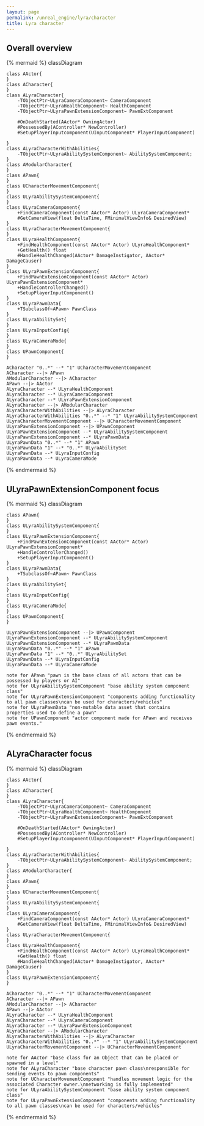 ```yaml
---
layout: page
permalink: /unreal_engine/lyra/character
title: Lyra character
---
```



## Overall overview

{% mermaid %}
classDiagram
    
    class AActor{
    }
    class ACharacter{
    }
    class ALyraCharacter{
        -TObjectPtr~ULyraCameraComponent~ CameraComponent
        -TObjectPtr~ULyraHealthComponent~ HealthComponent
        -TObjectPtr~ULyraPawnExtensionComponent~ PawnExtComponent

        #OnDeathStarted(AActor* OwningActor)
        #PossessedBy(AController* NewController)
        #SetupPlayerInputcomponent(UInputComponent* PlayerInputComponent)

    }
    class ALyraCharacterWithAbilities{
        -TObjectPtr~ULyraAbilitySystemComponent~ AbilitySystemComponent;
    }
    class AModularCharacter{
    }
    class APawn{
    }
    class UCharacterMovementComponent{
    }
    class ULyraAbilitySystemComponent{
    }
    class ULyraCameraComponent{
        +FindCameraComponent(const AActor* Actor) ULyraCameraComponent*
        #GetCameraView(float DeltaTime, FMinimalViewInfo& DesiredView) 
    }
    class ULyraCharacterMovementComponent{
    }
    class ULyraHealthComponent{
        +FindHealthComponent(const AActor* Actor) ULyraHealthComponent* 
        +GetHealth() float
        #HandleHealthChanged(AActor* DamageInstigator, AActor* DamageCauser)
    }
    class ULyraPawnExtensionComponent{
        +FindPawnExtensionComponent(const AActor* Actor) ULyraPawnExtensionComponent*
        +HandleControllerChanged()
        +SetupPlayerInputComponent()
    }
    class ULyraPawnData{
        +TSubclassOf~APawn~ PawnClass
    }
    class ULyraAbilitySet{
    }
    class ULyraInputConfig{
    }
    class ULyraCameraMode{
    }
    class UPawnComponent{
    }

    ACharacter "0..*" --* "1" UCharacterMovementComponent
    ACharacter --|> APawn
    AModularCharacter --|> ACharacter
    APawn --|> AActor
    ALyraCharacter --* ULyraHealthComponent
    ALyraCharacter --* ULyraCameraComponent
    ALyraCharacter --* ULyraPawnExtensionComponent
    ALyraCharacter --|> AModularCharacter
    ALyraCharacterWithAbilities --|> ALyraCharacter
    ALyraCharacterWithAbilities "0..*" --* "1" ULyraAbilitySystemComponent
    ULyraCharacterMovementComponent --|> UCharacterMovementComponent
    ULyraPawnExtensionComponent --|> UPawnComponent
    ULyraPawnExtensionComponent --* ULyraAbilitySystemComponent
    ULyraPawnExtensionComponent --* ULyraPawnData
    ULyraPawnData "0..*" --* "1" APawn
    ULyraPawnData "1" --* "0..*" ULyraAbilitySet
    ULyraPawnData --* ULyraInputConfig
    ULyraPawnData --* ULyraCameraMode


{% endmermaid %}

## ULyraPawnExtensionComponent focus

{% mermaid %}
classDiagram
    
    class APawn{
    }
    class ULyraAbilitySystemComponent{
    }
    class ULyraPawnExtensionComponent{
        +FindPawnExtensionComponent(const AActor* Actor) ULyraPawnExtensionComponent*
        +HandleControllerChanged()
        +SetupPlayerInputComponent()
    }
    class ULyraPawnData{
        +TSubclassOf~APawn~ PawnClass
    }
    class ULyraAbilitySet{
    }
    class ULyraInputConfig{
    }
    class ULyraCameraMode{
    }
    class UPawnComponent{
    }

    ULyraPawnExtensionComponent --|> UPawnComponent
    ULyraPawnExtensionComponent --* ULyraAbilitySystemComponent
    ULyraPawnExtensionComponent --* ULyraPawnData
    ULyraPawnData "0..*" --* "1" APawn
    ULyraPawnData "1" --* "0..*" ULyraAbilitySet
    ULyraPawnData --* ULyraInputConfig
    ULyraPawnData --* ULyraCameraMode

    note for APawn "pawn is the base class of all actors that can be possessed by players or AI"
    note for ULyraAbilitySystemComponent "base ability system component class"
    note for ULyraPawnExtensionComponent "components adding functionality to all pawn classes\ncan be used for characters/vehicles"
    note for ULyraPawnData "non-mutable data asset that contains properties used to define a pawn"
    note for UPawnComponent "actor component made for APawn and receives pawn events."


{% endmermaid %}

## ALyraCharacter focus

{% mermaid %}
classDiagram
    
    class AActor{
    }
    class ACharacter{
    }
    class ALyraCharacter{
        -TObjectPtr~ULyraCameraComponent~ CameraComponent
        -TObjectPtr~ULyraHealthComponent~ HealthComponent
        -TObjectPtr~ULyraPawnExtensionComponent~ PawnExtComponent

        #OnDeathStarted(AActor* OwningActor)
        #PossessedBy(AController* NewController)
        #SetupPlayerInputcomponent(UInputComponent* PlayerInputComponent)

    }
    class ALyraCharacterWithAbilities{
        -TObjectPtr~ULyraAbilitySystemComponent~ AbilitySystemComponent;
    }
    class AModularCharacter{
    }
    class APawn{
    }
    class UCharacterMovementComponent{
    }
    class ULyraAbilitySystemComponent{
    }
    class ULyraCameraComponent{
        +FindCameraComponent(const AActor* Actor) ULyraCameraComponent*
        #GetCameraView(float DeltaTime, FMinimalViewInfo& DesiredView) 
    }
    class ULyraCharacterMovementComponent{
    }
    class ULyraHealthComponent{
        +FindHealthComponent(const AActor* Actor) ULyraHealthComponent* 
        +GetHealth() float
        #HandleHealthChanged(AActor* DamageInstigator, AActor* DamageCauser)
    }
    class ULyraPawnExtensionComponent{
    }

    ACharacter "0..*" --* "1" UCharacterMovementComponent
    ACharacter --|> APawn
    AModularCharacter --|> ACharacter
    APawn --|> AActor
    ALyraCharacter --* ULyraHealthComponent
    ALyraCharacter --* ULyraCameraComponent
    ALyraCharacter --* ULyraPawnExtensionComponent
    ALyraCharacter --|> AModularCharacter
    ALyraCharacterWithAbilities --|> ALyraCharacter
    ALyraCharacterWithAbilities "0..*" --* "1" ULyraAbilitySystemComponent
    ULyraCharacterMovementComponent --|> UCharacterMovementComponent

    note for AActor "base class for an Object that can be placed or spawned in a level"
    note for ALyraCharacter "base character pawn class\nresponsible for sending events to pawn components"
    note for UCharacterMovementComponent "handles movement logic for the associated Character owner.\nnetworking is fully implemented"
    note for ULyraAbilitySystemComponent "base ability system component class"
    note for ULyraPawnExtensionComponent "components adding functionality to all pawn classes\ncan be used for characters/vehicles"


{% endmermaid %}